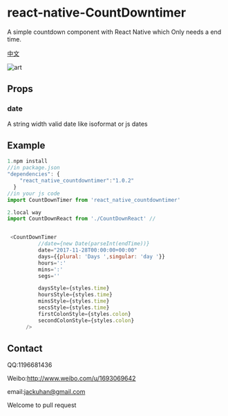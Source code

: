 # react-native-CountDowntimer
A simple countdown component with React Native which Only needs a end time.

[中文](https://github.com/jackuhan/react-native-CountDowntimer/blob/master/README-CH.md)

<img src="art.png" alt="art">

## Props
### date
A string width valid date like isoformat or js dates

## Example
``` javascript
1.npm install
//in package.json
"dependencies": {
    "react_native_countdowntimer":"1.0.2"
  }
//in your js code
import CountDownTimer from 'react_native_countdowntimer' 

2.local way
import CountDownReact from './CountDownReact' //


 <CountDownTimer
          //date={new Date(parseInt(endTime))}
          date="2017-11-28T00:00:00+00:00"
          days={{plural: 'Days ',singular: 'day '}}
          hours=':'
          mins=':'
          segs=''

          daysStyle={styles.time}
          hoursStyle={styles.time}
          minsStyle={styles.time}
          secsStyle={styles.time}
          firstColonStyle={styles.colon}
          secondColonStyle={styles.colon}
      />

```

## Contact

QQ:1196681436

Weibo:http://www.weibo.com/u/1693069642

email:jackuhan@gmail.com

Welcome to pull request

